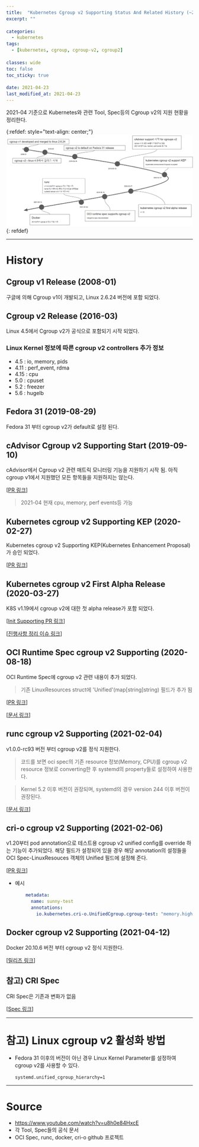 ```yaml
---
title:  "Kubernetes Cgroup v2 Supporting Status And Related History (~2021-04)"
excerpt: ""

categories:
  - kubernetes
tags:
  - [kubernetes, cgroup, cgroup-v2, cgroup2]

classes: wide
toc: false
toc_sticky: true
 
date: 2021-04-23
last_modified_at: 2021-04-23
---
```


2021-04 기준으로 Kubernetes와 관련 Tool, Spec등의 Cgroup v2의 지원 현황을 정리한다.

{:refdef: style="text-align: center;"}
![Kubernetes Cgroup v2 Supporting Status 정리 (2021-04)](/assets/img/kubernetes/2021-04-23-13-53-14.png)
{: refdef}

---

# History

## Cgroup v1 Release (2008-01)

구글에 의해 Cgroup v1이 개발되고, Linux 2.6.24 버전에 포함 되었다.

## Cgroup v2 Release (2016-03)

Linux 4.5에서 Cgroup v2가 공식으로 포함되기 시작 되었다.

### Linux Kernel 정보에 따른 cgroup v2 controllers 추가 정보

- 4.5 : io, memory, pids
- 4.11 : perf_event, rdma
- 4.15 : cpu
- 5.0 : cpuset
- 5.2 : freezer
- 5.6 : hugelb

## Fedora 31 (2019-08-29)

Fedora 31 부터 cgroup v2가 default로 설정 된다.

## cAdvisor Cgroup v2 Supporting Start (2019-09-10)

cAdvisor에서 Cgroup v2 관련 매트릭 모니터링 기능을 지원하기 시작 됨. 아직 cgroup v1에서 지원했던 모든 항목들을 지원하지는 않는다.

[[PR 링크](https://github.com/google/cadvisor/pull/2309)]

> 2021-04 현재 cpu, memory, perf events등 가능

## Kubernetes cgroup v2 Supporting KEP (2020-02-27)

Kubernetes cgroup v2 Supporting KEP(Kubernetes Enhancement Proposal)가 승인 되었다.

[[PR 링크](https://github.com/kubernetes/enhancements/pull/1370)]

## Kubernetes cgroup v2 First Alpha Release (2020-03-27)

K8S v1.19에서 cgroup v2에 대한 첫 alpha release가 포함 되었다.

[[Init Supporting PR 링크](https://github.com/kubernetes/kubernetes/pull/85218)]

[[진행사항 정리 이슈 링크](https://github.com/kubernetes/enhancements/issues/2254)]

## OCI Runtime Spec cgroup v2 Supporting (2020-08-18)

OCI Runtime Spec에 cgroup v2 관련 내용이 추가 되었다.

> 기존 LinuxResources struct에 'Unified'(map[string]string) 필드가 추가 됨

[[PR 링크](https://github.com/opencontainers/runtime-spec/pull/1040)]

[[문서 링크](https://github.com/opencontainers/runtime-spec/blob/master/config-linux.md#unified)]

## runc cgroup v2 Supporting (2021-02-04)

v1.0.0-rc93 버전 부터 cgroup v2를 정식 지원한다.

> 코드를 보면 oci spec의 기존 resource 정보(Memory, CPU)를 cgroup v2 resource 정보로 converting한 후 systemd의 property들로 설정하여 사용한다.

> Kernel 5.2 이후 버전이 권장되며, systemd의 경우 version 244 이후 버전이 권장된다.

[[문서 링크](https://github.com/opencontainers/runc/blob/master/docs/cgroup-v2.md)]

## cri-o cgroup v2 Supporting (2021-02-06)

v1.20부터 pod annotation으로 테스트용 cgroup v2 unified config를 override 하는 기능이 추가되었다. 해당 필드가 설정되어 있을 경우 해당 annotation의 설정들을 OCI Spec-LinuxResouces 객체의 Unified 필드에 설정해 준다.

[[PR 링크](https://github.com/cri-o/cri-o/pull/4479)]

- 예시

  ```YAML
      metadata:
        name: sunny-test
        annotations:
          io.kubernetes.cri-o.UnifiedCgroup.cgroup-test: "memory.high=7000000;memory.low=200000"
  ```

## Docker cgroup v2 Supporting (2021-04-12)

Docker 20.10.6 버전 부터 cgroup v2 정식 지원한다.

[[릴리즈 링크](https://docs.docker.com/engine/release-notes/)]

## 참고) CRI Spec

CRI Spec은 기존과 변화가 없음

[[Spec 링크](https://github.com/kubernetes/cri-api/blob/master/pkg/apis/runtime/v1/api.proto)]

---

# 참고) Linux cgroup v2 활성화 방법

- Fedora 31 이후의 버전이 아닌 경우 Linux Kernel Parameter를 설정하여 cgroup v2를 사용할 수 있다.

    ```
    systemd.unified_cgroup_hierarchy=1
    ```

---

# Source

- https://www.youtube.com/watch?v=u8h0e84HxcE
- 각 Tool, Spec들의 공식 문서
- OCI Spec, runc, docker, cri-o github 프로젝트